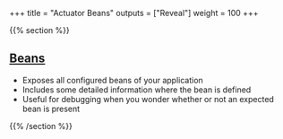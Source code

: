 +++
title = "Actuator Beans"
outputs = ["Reveal"]
weight = 100
+++

{{% section %}}

## [Beans](https://docs.spring.io/spring-boot/api/rest/actuator/beans.html)

- Exposes all configured beans of your application
- Includes some detailed information where the bean is defined
- Useful for debugging when you wonder whether or not an expected bean is present

{{% /section %}}